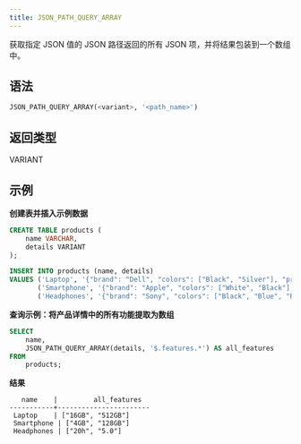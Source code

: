 ```yaml
---
title: JSON_PATH_QUERY_ARRAY
---
```


获取指定 JSON 值的 JSON 路径返回的所有 JSON 项，并将结果包装到一个数组中。

## 语法

```sql
JSON_PATH_QUERY_ARRAY(<variant>, '<path_name>')
```


## 返回类型

VARIANT

## 示例

**创建表并插入示例数据**

```sql
CREATE TABLE products (
    name VARCHAR,
    details VARIANT
);

INSERT INTO products (name, details)
VALUES ('Laptop', '{"brand": "Dell", "colors": ["Black", "Silver"], "price": 1200, "features": {"ram": "16GB", "storage": "512GB"}}'),
       ('Smartphone', '{"brand": "Apple", "colors": ["White", "Black"], "price": 999, "features": {"ram": "4GB", "storage": "128GB"}}'),
       ('Headphones', '{"brand": "Sony", "colors": ["Black", "Blue", "Red"], "price": 150, "features": {"battery": "20h", "bluetooth": "5.0"}}');
```

**查询示例：将产品详情中的所有功能提取为数组**

```sql
SELECT
    name,
    JSON_PATH_QUERY_ARRAY(details, '$.features.*') AS all_features
FROM
    products;
```

**结果**

```
   name    |         all_features
-----------+-----------------------
 Laptop    | ["16GB", "512GB"]
 Smartphone | ["4GB", "128GB"]
 Headphones | ["20h", "5.0"]
```